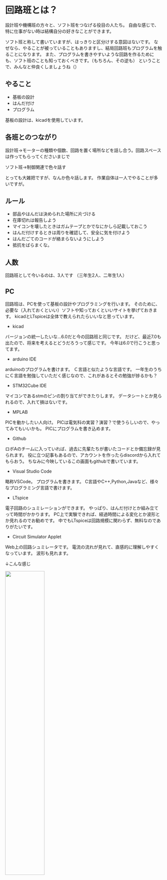 # 回路班とは？
設計班や機構班の方々と、ソフト班をつなげる役目の人たち。
自由な感じで、特に仕事がない時は結構自分の好きなことができます。

ソフト班と称して書いていますが、はっきりと区分けする意図はないです。
なぜなら、やることが被っていることもありますし、結局回路班もプログラムを触ることになります。
また、プログラムを書きやすいような回路を作るためにも、ソフト班のことも知っておくべきです。（もちろん、その逆も）
ということで、みんなと仲良くしましょうね（）

## やること
- 基板の設計
- はんだ付け
- プログラム

基板の設計は、kicadを使用しています。

## 各班とのつながり
設計班→モーターの種類や個数、回路を置く場所などを話し合う。回路スペースは作ってもらってくださいまじで

ソフト班→制御関連で色々話す

とっても大雑把ですが、なんか色々話します。
作業自体は一人でやることが多いですが。

## ルール
- 部品やはんだは決められた場所に片づける
- 在庫切れは報告しよう
- マイコンを壊したときはガムテープとかでなにかしら記載しておこう
- はんだ付けするときは周りを確認して、安全に気を付けよう
- はんだごてのコードが絡まらないようにしよう
- 抵抗をばらまくな。

## 人数
回路班として今いるのは、3人です
（三年生2人、二年生1人）

## PC
回路班は、PCを使って基板の設計やプログラミングを行います。
そのために、必要な（入れておくといい）ソフトや知っておくといいサイトを挙げておきます。
kicadとLTspiceは全体で教えられたらいいなと思っています。

- kicad

バージョンの統一したいな...6.0だと今の回路班と同じです。
だけど、最近7.0も出たので、将来を考えるとどうだろうって感じです。
今年は6.0で行こうと思ってます。

- arduino IDE

arduinoのプログラムを書けます。
Ｃ言語と似たような言語です。
一年生のうちにＣ言語を勉強していただく感じなので、これがあるとその勉強が捗るかも？

- STM32Cube IDE

マイコンであるstmのピンの割り当てができたりします。
データシートとか見られるので、入れて損はないです。

- MPLAB

PICを動かしたい人向け。
PICは電気科の実習？演習？で使うらしいので、やってみてもいいかも。
PICにプログラムを書き込めます。

- Github

ロボAのチームに入っていれば、過去に先輩たちが書いたコードとか備忘録が見られます。
役に立つ記事もあるので、アカウントを作ったらdiscordから入れてもらおう。
ちなみに今映しているこの画面もgithubで書いています。

- Visual Studio Code

略称VSCode。
プログラムを書きます。
C言語やC++,Python,Javaなど、様々なプログラミング言語で書けます。

- LTspice

電子回路のシュミレーションができます。
やっぱり、はんだ付けとか組み立てって時間がかかります。
PC上で実験できれば、経過時間による変化とか波形とか見れるのでお勧めです。
中でもLTspiceは回路規模に関わらず、無料なのでありがたいです。

- Circuit Simulator Applet 

Web上の回路シュミレータです。
電流の流れが見れて、直感的に理解しやすくなっています。
波形も見れます。

↓こんな感じ

<img src="https://user-images.githubusercontent.com/110577719/222631870-154f1817-0c18-4e2b-9f90-379b9fb49b19.png" width="50%">
